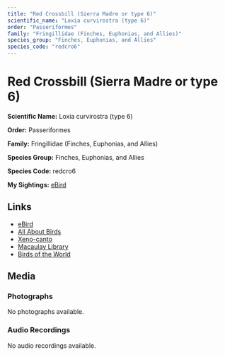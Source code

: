 ```yaml
---
title: "Red Crossbill (Sierra Madre or type 6)"
scientific_name: "Loxia curvirostra (type 6)"
order: "Passeriformes"
family: "Fringillidae (Finches, Euphonias, and Allies)"
species_group: "Finches, Euphonias, and Allies"
species_code: "redcro6"
---
```


# Red Crossbill (Sierra Madre or type 6)

**Scientific Name:** Loxia curvirostra (type 6)

**Order:** Passeriformes

**Family:** Fringillidae (Finches, Euphonias, and Allies)

**Species Group:** Finches, Euphonias, and Allies

**Species Code:** redcro6

**My Sightings:** [eBird](https://ebird.org/lifelist?r=world&time=life&spp=redcro6)

## Links
* [eBird](https://ebird.org/species/redcro6) 
* [All About Birds](https://www.allaboutbirds.org/guide/redcro6) 
* [Xeno-canto](https://www.xeno-canto.org/species/redcro6) 
* [Macaulay Library](https://search.macaulaylibrary.org/catalog?taxonCode=redcro6&sort=rating_rank_desc)
* [Birds of the World](https://birdsoftheworld.org/bow/species/redcro6)

## Media
### Photographs
No photographs available.

### Audio Recordings
No audio recordings available.
